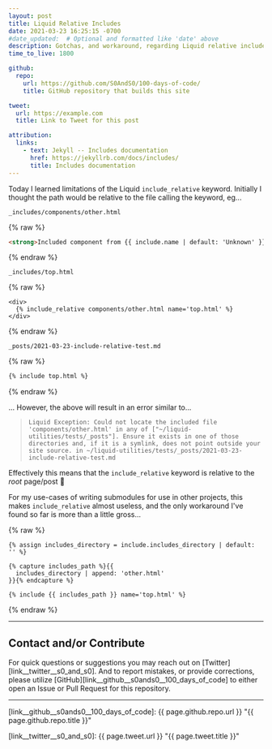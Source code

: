```yaml
---
layout: post
title: Liquid Relative Includes
date: 2021-03-23 16:25:15 -0700
#date_updated:  # Optional and formatted like 'date' above
description: Gotchas, and workaround, regarding Liquid relative includes
time_to_live: 1800

github:
  repo:
    url: https://github.com/S0AndS0/100-days-of-code/
    title: GitHub repository that builds this site

tweet:
  url: https://example.com
  title: Link to Tweet for this post

attribution:
  links:
    - text: Jekyll -- Includes documentation
      href: https://jekyllrb.com/docs/includes/
      title: Includes documentation
---
```




Today I learned limitations of the Liquid `include_relative` keyword. Initially I thought the path would be relative to the file calling the keyword, eg...


`_includes/components/other.html`



{% raw %}
```html
<strong>Included component from {{ include.name | default: 'Unknown' }}</strong>
```
{% endraw %}


`_includes/top.html`


{% raw %}
```liquid
<div>
  {% include_relative components/other.html name='top.html' %}
</div>
```
{% endraw %}


`_posts/2021-03-23-include-relative-test.md`


{% raw %}
```markdown
{% include top.html %}
```
{% endraw %}


... However, the above will result in an error similar to...


> `Liquid Exception: Could not locate the included file 'components/other.html' in any of ["~/liquid-utilities/tests/_posts"]. Ensure it exists in one of those directories and, if it is a symlink, does not point outside your site source. in ~/liquid-utilities/tests/_posts/2021-03-23-include-relative-test.md`


Effectively this means that the `include_relative` keyword is relative to the _root_ page/post &#x1F926;


For my use-cases of writing submodules for use in other projects, this makes `include_relative` almost useless, and the only workaround I've found so far is more than a little gross...


{% raw %}
```liquid
{% assign includes_directory = include.includes_directory | default: '' %}

{% capture includes_path %}{{
  includes_directory | append: 'other.html'
}}{% endcapture %}

{% include {{ includes_path }} name='top.html' %}
```
{% endraw %}


______


## Contact and/or Contribute
[heading__contact_andor_contribute]: #contact-andor-contribute


For quick questions or suggestions you may reach out on [Twitter][link__twitter__s0_and_s0]. And to report mistakes, or provide corrections, please utilize [GitHub][link__github__s0ands0__100_days_of_code] to either open an Issue or Pull Request for this repository.


______



[link__github__s0ands0__100_days_of_code]: {{ page.github.repo.url }} "{{ page.github.repo.title }}"

[link__twitter__s0_and_s0]: {{ page.tweet.url }} "{{ page.tweet.title }}"

